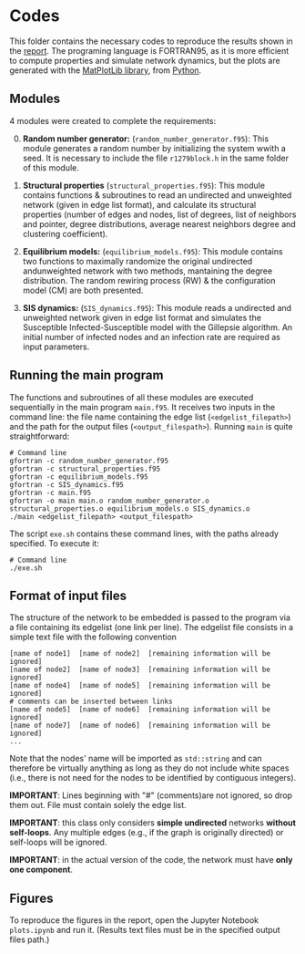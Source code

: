 # Codes

This folder contains the necessary codes to reproduce the results shown in the [report](../report.pdf). The programing language is FORTRAN95, as it is more efficient to compute properties and simulate network dynamics, but the plots are generated with the [MatPlotLib library](https://matplotlib.org/), from [Python](https://www.python.org/).

## Modules

4 modules were created to complete the requirements: 

0. **Random number generator:**  (`random_number_generator.f95`): This module generates a random number by initializing the system wwith a seed. It is necessary to include the file `r1279block.h` in the same folder of this module.

1. **Structural properties** (`structural_properties.f95`): This module contains functions & subroutines to read an undirected and unweighted network (given in edge list format), and calculate its structural properties (number of edges and nodes, list of degrees, list of neighbors and pointer, degree distributions, average nearest neighbors degree and clustering coefficient).

2. **Equilibrium models:**  (`equilibrium_models.f95`): This module contains two functions to maximally randomize the original undirected andunweighted network with two methods, mantaining the degree distribution. The random rewiring process (RW) & the configuration model (CM) are both presented.

3. **SIS dynamics:**  (`SIS_dynamics.f95`): This module reads a undirected and unweighted network given in edge list format and simulates the Susceptible Infected-Susceptible model with the Gillepsie algorithm. An initial number of infected nodes and an infection rate are required as input parameters.

## Running the main program

The functions and subroutines of all these modules are executed sequentially in the main program `main.f95`. It receives two inputs in the command line: the file name containing the edge list (`<edgelist_filepath>`) and the path for the output files (`<output_filespath>`). 
Running `main` is quite straightforward:
```
# Command line
gfortran -c random_number_generator.f95
gfortran -c structural_properties.f95
gfortran -c equilibrium_models.f95
gfortran -c SIS_dynamics.f95
gfortran -c main.f95
gfortran -o main main.o random_number_generator.o structural_properties.o equilibrium_models.o SIS_dynamics.o
./main <edgelist_filepath> <output_filespath>
```
The script `exe.sh`  contains these command lines, with the paths already specified. To execute it:
```
# Command line
./exe.sh
```
## Format of input files

The structure of the network to be embedded is passed to the program via a file containing its edgelist (one link per line). The edgelist file consists in a simple text file with the following convention

```
[name of node1]  [name of node2]  [remaining information will be ignored]
[name of node2]  [name of node3]  [remaining information will be ignored]
[name of node4]  [name of node5]  [remaining information will be ignored]
# comments can be inserted between links
[name of node5]  [name of node6]  [remaining information will be ignored]
[name of node7]  [name of node6]  [remaining information will be ignored]
...
```

Note that the nodes' name will be imported as `std::string` and can therefore be virtually anything as long as they do not include white spaces (i.e., there is not need for the nodes to be identified by contiguous integers).

**IMPORTANT**: Lines beginning with "#" (comments)are not ignored, so drop them out. File must contain solely the edge list.

**IMPORTANT**: this class only considers **simple undirected** networks **without self-loops**. Any multiple edges (e.g., if the graph is originally directed) or self-loops will be ignored.

**IMPORTANT**: in the actual version of the code, the network must have **only one component**.

## Figures

To reproduce the figures in the report, open the Jupyter Notebook `plots.ipynb` and run it. (Results text files must be in the specified output files path.)